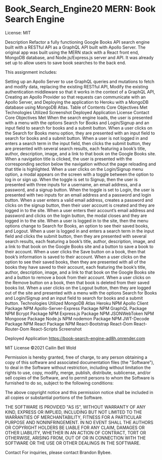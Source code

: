 # Book_Search_Engine20 MERN: Book Search Engine

License: MIT

Description
Refactor a fully functioning Google Books API search engine built with a RESTful API as a GraphQL API built with Apollo Server. The original app was built using the MERN stack with a React front end, MongoDB database, and Node.js/Express.js server and API. It was already set up to allow users to save book searches to the back end.

This assignment includes:

Setting up an Apollo Server to use GraphQL queries and mutations to fetch and modify data, replacing the existing RESTful API,
Modify the existing authentication middleware so that it works in the context of a GraphQL API,
Creating an Apollo Provider so that requests can communicate with an Apollo Server, and
Deploying the application to Heroku with a MongoDB database using MongoDB Atlas.
Table of Contents
Core Objectives Met
Technologies Utilized
Screenshot
Deployed Application
License
Contact
Core Objectives Met
When the search engine loads, the user is presented with a menu with the options Search for Books and Login/Signup and an input field to search for books and a submit button.
When a user clicks on the Search for Books menu option, they are presented with an input field to search for books and a submit button.
When a user is not logged in and enters a search term in the input field, then clicks the submit button, they are presented with several search results, each featuring a book’s title, author, description, image, and a link to that book on the Google Books site.
When a navigation title is clicked, the user is presented with the corresponding section below the navigation without the page reloading and that title is highlighted.
When a user clicks on the Login/Signup menu option, a modal appears on the screen with a toggle between the option to log in or sign up.
When the toggle is set to Signup, then the user is presented with three inputs for a username, an email address, and a password, and a signup button.
When the toggle is set to Login, the user is presented with two inputs for an email address and a password and login button.
When a user enters a valid email address, creates a password and clicks on the signup button, then their user account is created and they are logged in to the site.
When a user enters their account’s email address and password and clicks on the login button, the modal closes and they are logged in to the site.
When a user is logged in to the site, then the menu options change to Search for Books, an option to see their saved books, and Logout.
When a user is logged in and enters a search term in the input field and clicks the submit button, then they are presented with several search results, each featuring a book’s title, author, description, image, and a link to that book on the Google Books site and a button to save a book to their account.
When a user clicks the Save button on a book, then that book’s information is saved to their account.
When a user clicks on the option to see their saved books, then they are presented with all of the books they have saved to their account, each featuring the book’s title, author, description, image, and a link to that book on the Google Books site and a button to remove a book from their account.
When a user clicks on the Remove button on a book, then that book is deleted from their saved books list.
When a user clicks on the Logout button, then they are logged out of the site and presented with a menu with the options Search for Books and Login/Signup and an input field to search for books and a submit button.
Technologies Utilized
MongoDB Atlas
Heroku
NPM Apollo Client Package
NPM Apollo-Server-Express Package
NPM GraphQL Package
NPM Bcrypt Package
NPM Express.js Package
NPM JSONWebToken
NPM Mongoose Package
Node.js
NPM nodemon Package
NPM JWT-Decode Package
NPM React Package
NPM React-Bootstrap
React-Dom
React-Router-Dom
React-Scripts
Screenshot

Deployed Application
https://book-search-engine-ad8h.onrender.com

MIT License
©2021 Cailin Bell Wold

Permission is hereby granted, free of charge, to any person obtaining a copy of this software and associated documentation files (the "Software"), to deal in the Software without restriction, including without limitation the rights to use, copy, modify, merge, publish, distribute, sublicense, and/or sell copies of the Software, and to permit persons to whom the Software is furnished to do so, subject to the following conditions:

The above copyright notice and this permission notice shall be included in all copies or substantial portions of the Software.

THE SOFTWARE IS PROVIDED "AS IS", WITHOUT WARRANTY OF ANY KIND, EXPRESS OR IMPLIED, INCLUDING BUT NOT LIMITED TO THE WARRANTIES OF MERCHANTABILITY, FITNESS FOR A PARTICULAR PURPOSE AND NONINFRINGEMENT. IN NO EVENT SHALL THE AUTHORS OR COPYRIGHT HOLDERS BE LIABLE FOR ANY CLAIM, DAMAGES OR OTHER LIABILITY, WHETHER IN AN ACTION OF CONTRACT, TORT OR OTHERWISE, ARISING FROM, OUT OF OR IN CONNECTION WITH THE SOFTWARE OR THE USE OR OTHER DEALINGS IN THE SOFTWARE.

Contact
For inquiries, please contact Brandon Bybee.
